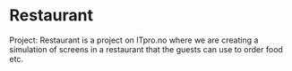 Restaurant
==========

Project: Restaurant is a project on ITpro.no where we are creating a simulation of screens in a restaurant that the guests can use to order food etc. 